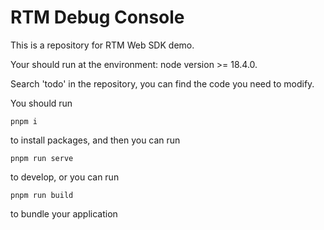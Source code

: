 # RTM Debug Console

This is a repository for RTM Web SDK demo.

Your should run at the environment: node version >= 18.4.0.

Search 'todo' in the repository, you can find the code you need to modify.

You should run

```
pnpm i

```

to install packages, and then you can run

```
pnpm run serve
```

to develop,
or you can run

```
pnpm run build
```

to bundle your application
